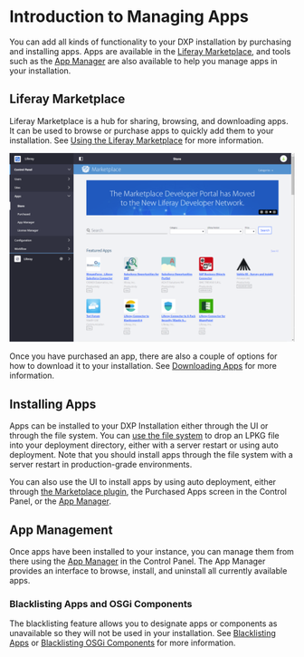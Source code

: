 # Introduction to Managing Apps

You can add all kinds of functionality to your DXP installation by purchasing and installing apps. Apps are available in the [Liferay Marketplace](./using-the-liferay-marketplace.md), and tools such as the [App Manager](./managing-apps.md) are also available to help you manage apps in your installation.

## Liferay Marketplace

Liferay Marketplace is a hub for sharing, browsing, and downloading apps. It can be used to browse or purchase apps to quickly add them to your installation. See [Using the Liferay Marketplace](./using-the-liferay-marketplace.md) for more information.

![Use the Liferay Marketplace to quickly purchase and install apps to your DXP installation.](./introduction-to-managing-apps/images/01.png)

Once you have purchased an app, there are also a couple of options for how to download it to your installation. See [Downloading Apps](./downloading-apps.md) for more information.

## Installing Apps

Apps can be installed to your DXP Installation either through the UI or through the file system. You can [use the file system](./installing-apps-via-the-file-system.md) to drop an LPKG file into your deployment directory, either with a server restart or using auto deployment. Note that you should install apps through the file system with a server restart in production-grade environments.

You can also use the UI to install apps by using auto deployment, either through [the Marketplace plugin](./using-the-liferay-marketplace.md), the Purchased Apps screen in the Control Panel, or the [App Manager](./managing-apps.md).

## App Management

Once apps have been installed to your instance, you can manage them from there using the [App Manager](./managing-apps.md) in the Control Panel. The App Manager provides an interface to browse, install, and uninstall all currently available apps.

### Blacklisting Apps and OSGi Components

The blacklisting feature allows you to designate apps or components as unavailable so they will not be used in your installation. See [Blacklisting Apps](./blacklisting-apps.md) or [Blacklisting OSGi Components](./blacklisting-osgi-components.md) for more information.